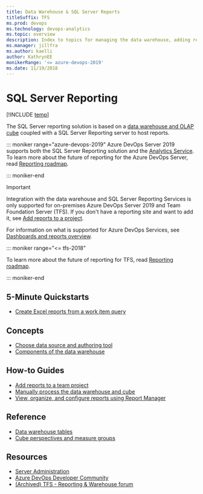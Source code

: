 ```yaml
---
title: Data Warehouse & SQL Server Reports  
titleSuffix: TFS 
ms.prod: devops
ms.technology: devops-analytics
ms.topic: overview
description: Index to topics for managing the data warehouse, adding reports, and viewing SQL Server reports 
ms.manager: jillfra
ms.author: kaelli
author: KathrynEE
monikerRange: '<= azure-devops-2019'
ms.date: 11/19/2018
---
```


# SQL Server Reporting  

[!INCLUDE [temp](../_shared/tfs-report-platform-version.md)]

The SQL Server reporting solution is based on a [data warehouse and OLAP cube](components-data-warehouse.md) coupled with a SQL Server Reporting server to host reports.

::: moniker range="azure-devops-2019"
Azure DevOps Server 2019 supports both the SQL Server Reporting solution and the [Analytics Service](../powerbi/what-is-analytics.md). To learn more about the future of reporting for the Azure DevOps Server, read [Reporting roadmap](../powerbi/reporting-roadmap.md). 

::: moniker-end

> [!IMPORTANT]  
> Integration with the data warehouse and SQL Server Reporting Services is only supported for on-premises Azure DevOps Server 2019 and Team Foundation Server (TFS). If you don't have a reporting site and want to add it, see [Add reports to a project](../admin/add-reports-to-a-team-project.md?toc=/azure/devops/report/sql-reports/toc.json).  
> 
> For information on what is supported for Azure DevOps Services, see [Dashboards and reports overview](../dashboards/overview.md). 


::: moniker range="<= tfs-2018"

To learn more about the future of reporting for TFS, read [Reporting roadmap](../powerbi/reporting-roadmap.md).

::: moniker-end

## 5-Minute Quickstarts  
- [Create Excel reports from a work item query](../excel/create-status-and-trend-excel-reports.md?toc=/azure/devops/report/sql-reports/toc.json&bc=/azure/devops/report/sql-reports/breadcrumb/toc.json)  


## Concepts 

- [Choose data source and authoring tool](../dashboards/choose-source-data-authoring-tool.md?toc=/azure/devops/report/sql-reports/toc.json&bc=/azure/devops/report/sql-reports/breadcrumb/toc.json)
- [Components of the data warehouse](components-data-warehouse.md?toc=/azure/devops/report/sql-reports/toc.json&bc=/azure/devops/report/sql-reports/breadcrumb/toc.json)  

## How-to Guides

- [Add reports to a team project](../admin/add-reports-to-a-team-project.md?toc=/azure/devops/report/sql-reports/toc.json&bc=/azure/devops/report/sql-reports/breadcrumb/toc.json)
- [Manually process the data warehouse and cube](../admin/manually-process-data-warehouse-and-cube.md?toc=/azure/devops/report/sql-reports/toc.json&bc=/azure/devops/report/sql-reports/breadcrumb/toc.json)
- [View, organize, and configure reports using Report Manager](../admin/view-organize-configure-reports-using-report-manager.md?toc=/azure/devops/report/sql-reports/toc.json&bc=/azure/devops/report/sql-reports/breadcrumb/toc.json)

  
## Reference

- [Data warehouse tables](table-reference-relational-warehouse-database.md)
- [Cube perspectives and measure groups](perspective-measure-groups-cube.md)


## Resources
- [Server Administration](/azure/devops/server/index)
- [Azure DevOps Developer Community](https://developercommunity.visualstudio.com/spaces/22/index.html)
- [(Archived) TFS - Reporting & Warehouse forum](https://social.msdn.microsoft.com/Forums/en-ushome?forum=tfsreporting)
